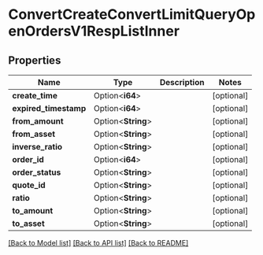 # ConvertCreateConvertLimitQueryOpenOrdersV1RespListInner

## Properties

Name | Type | Description | Notes
------------ | ------------- | ------------- | -------------
**create_time** | Option<**i64**> |  | [optional]
**expired_timestamp** | Option<**i64**> |  | [optional]
**from_amount** | Option<**String**> |  | [optional]
**from_asset** | Option<**String**> |  | [optional]
**inverse_ratio** | Option<**String**> |  | [optional]
**order_id** | Option<**i64**> |  | [optional]
**order_status** | Option<**String**> |  | [optional]
**quote_id** | Option<**String**> |  | [optional]
**ratio** | Option<**String**> |  | [optional]
**to_amount** | Option<**String**> |  | [optional]
**to_asset** | Option<**String**> |  | [optional]

[[Back to Model list]](../README.md#documentation-for-models) [[Back to API list]](../README.md#documentation-for-api-endpoints) [[Back to README]](../README.md)


